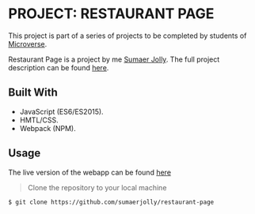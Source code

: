 # PROJECT: RESTAURANT PAGE

This project is part of a series of projects to be completed by students of [Microverse](https://www.microverse.org/ 'The Global School for Remote Software Developers!').

Restaurant Page is a project by me [Sumaer Jolly](https://github.com/sumaerjolly). The full project description can be found [here](https://www.theodinproject.com/courses/javascript/lessons/restaurant-page).

## Built With

- JavaScript (ES6/ES2015).
- HMTL/CSS.
- Webpack (NPM).

## Usage

The live version of the webapp can be found [here]()

> Clone the repository to your local machine

```sh
$ git clone https://github.com/sumaerjolly/restaurant-page
```
